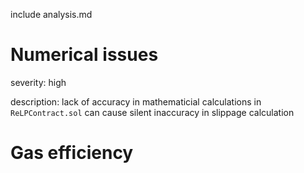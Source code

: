 include analysis.md

Numerical issues
======================


severity: high


description:
lack of accuracy in mathematicial calculations in ``ReLPContract.sol`` can cause silent inaccuracy in slippage calculation






Gas efficiency
=================























